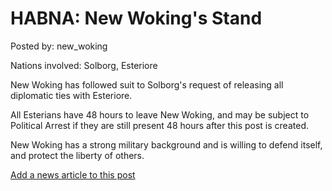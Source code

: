 # HABNA: New Woking's Stand

Posted by: new_woking

Nations involved: Solborg, Esteriore

New Woking has followed suit to Solborg's request of releasing all diplomatic ties with Esteriore. 

All Esterians have 48 hours to leave New Woking, and may be subject to Political Arrest if they are still present 48 hours after this post is created.

New Woking has a strong military background and is willing to defend itself, and protect the liberty of others.

[Add a news article to this post](http://solborg.xyz/rp/admin.php?event=2016-11-15_new-woking's-stand-new_woking)


